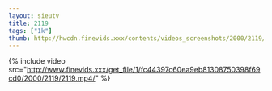 ```yaml
--- 
layout: sieutv
title: 2119
tags: ["1k"]
thumb: http://hwcdn.finevids.xxx/contents/videos_screenshots/2000/2119/preview.mp4.jpg
---
```

{% include video src="http://www.finevids.xxx/get_file/1/fc44397c60ea9eb81308750398f69cd0/2000/2119/2119.mp4/" %} 
